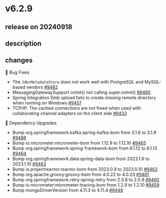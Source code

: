 # v6.2.9

## release on 20240918

## description

## changes

🐞 Bug Fixes

* The <code>JdbcMetadataStore</code> does not work well with PostgreSQL and MySQL-based vendors <a href="https://github.com/spring-projects/spring-integration/issues/9482" data-hovercard-type="issue" data-hovercard-url="/spring-projects/spring-integration/issues/9482/hovercard">#9482</a>
* MessagingGatewaySupport onInit() not calling super.onInit() <a href="https://github.com/spring-projects/spring-integration/issues/9480" data-hovercard-type="issue" data-hovercard-url="/spring-projects/spring-integration/issues/9480/hovercard">#9480</a>
* Spring Integration Smb upload fails to create missing remote directory when running on Windows <a href="https://github.com/spring-projects/spring-integration/issues/9457" data-hovercard-type="issue" data-hovercard-url="/spring-projects/spring-integration/issues/9457/hovercard">#9457</a>
* TCP/IP: The cached connections are not freed when used with collaborating channel adapters on the client side <a href="https://github.com/spring-projects/spring-integration/issues/9433" data-hovercard-type="issue" data-hovercard-url="/spring-projects/spring-integration/issues/9433/hovercard">#9433</a>

🔨 Dependency Upgrades

* Bump org.springframework.kafka:spring-kafka-bom from 3.1.8 to 3.1.9 <a href="https://github.com/spring-projects/spring-integration/pull/9488" data-hovercard-type="pull_request" data-hovercard-url="/spring-projects/spring-integration/pull/9488/hovercard">#9488</a>
* Bump io.micrometer:micrometer-bom from 1.12.9 to 1.12.10 <a href="https://github.com/spring-projects/spring-integration/pull/9465" data-hovercard-type="pull_request" data-hovercard-url="/spring-projects/spring-integration/pull/9465/hovercard">#9465</a>
* Bump org.springframework:spring-framework-bom from 6.1.12 to 6.1.13 <a href="https://github.com/spring-projects/spring-integration/pull/9464" data-hovercard-type="pull_request" data-hovercard-url="/spring-projects/spring-integration/pull/9464/hovercard">#9464</a>
* Bump org.springframework.data:spring-data-bom from 2023.1.9 to 2023.1.10 <a href="https://github.com/spring-projects/spring-integration/pull/9463" data-hovercard-type="pull_request" data-hovercard-url="/spring-projects/spring-integration/pull/9463/hovercard">#9463</a>
* Bump io.projectreactor:reactor-bom from 2023.0.9 to 2023.0.10 <a href="https://github.com/spring-projects/spring-integration/pull/9462" data-hovercard-type="pull_request" data-hovercard-url="/spring-projects/spring-integration/pull/9462/hovercard">#9462</a>
* Bump org.apache.groovy:groovy-bom from 4.0.22 to 4.0.23 <a href="https://github.com/spring-projects/spring-integration/pull/9461" data-hovercard-type="pull_request" data-hovercard-url="/spring-projects/spring-integration/pull/9461/hovercard">#9461</a>
* Bump org.springframework.retry:spring-retry from 2.0.8 to 2.0.9 <a href="https://github.com/spring-projects/spring-integration/pull/9460" data-hovercard-type="pull_request" data-hovercard-url="/spring-projects/spring-integration/pull/9460/hovercard">#9460</a>
* Bump io.micrometer:micrometer-tracing-bom from 1.2.9 to 1.2.10 <a href="https://github.com/spring-projects/spring-integration/pull/9459" data-hovercard-type="pull_request" data-hovercard-url="/spring-projects/spring-integration/pull/9459/hovercard">#9459</a>
* Bump mongoDriverVersion from 4.11.3 to 4.11.4 <a href="https://github.com/spring-projects/spring-integration/pull/9448" data-hovercard-type="pull_request" data-hovercard-url="/spring-projects/spring-integration/pull/9448/hovercard">#9448</a>

